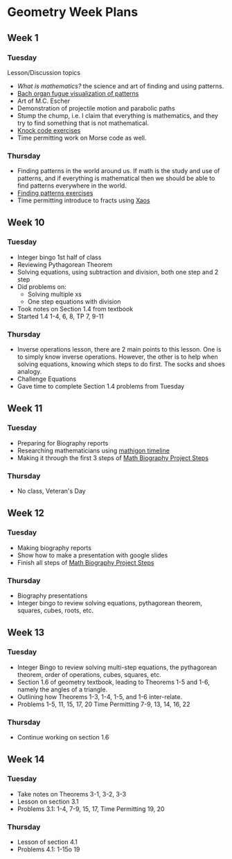# Geometry Week Plans

## Week 1
### Tuesday
Lesson/Discussion topics
* _What is mathematics?_ the science and art of finding and using patterns.
* [Bach organ fugue visualization of patterns](https://www.youtube.com/watch?v=ddbxFi3-UO4)
* Art of M.C. Escher
* Demonstration of projectile motion and parabolic paths
* Stump the chump, i.e. I claim that everything is mathematics, and they try to find something that is not mathematical.
* [Knock code exercises](https://docs.google.com/document/d/1U06XcsFspu8KAN_23WcwOCW-9xS24IluFGwGOy32qQg/edit?usp=sharing)
* Time permitting work on Morse code as well.

### Thursday
* Finding patterns in the world around us.  If math is the study and use of patterns, and if everything is mathematical then we should be able to find patterns everywhere in the world.
* [Finding patterns exercises](https://docs.google.com/document/d/1jFKtXioBGcuLrV7nrccva9nHKl5koOddg0Mj1-VoQ58/edit?usp=sharing)
* Time permitting introduce to fracts using [Xaos](https://xaos-project.github.io/)


## Week 10
### Tuesday
* Integer bingo 1st half of class
* Reviewing Pythagorean Theorem
* Solving equations, using subtraction and division, both one step and 2 step
* Did problems on:
  * Solving multiple xs
  * One step equations with division
* Took notes on Section 1.4 from textbook
* Started 1.4 1-4, 6, 8, TP 7, 9-11
### Thursday
* Inverse operations lesson, there are 2 main points to this lesson.  One is to simply know inverse operations.  However, the other is to help when solving equations, knowing which steps to do first.  The socks and shoes analogy.
* Challenge Equations
* Gave time to complete Section 1.4 problems from Tuesday

## Week 11
### Tuesday
* Preparing for Biography reports
* Researching mathematicians using [mathigon timeline](https://mathigon.org/timeline)
* Making it through the first 3 steps of [Math Biography Project Steps](https://bamath.org/casa/2019/math/biography-project)

### Thursday
* No class, Veteran's Day

## Week 12
### Tuesday
* Making biography reports
* Show how to make a presentation with google slides
* Finish all steps of [Math Biography Project Steps](https://bamath.org/casa/2019/math/biography-project)

### Thursday
* Biography presentations
* Integer bingo to review solving equations, pythagorean theorem, squares, cubes, roots, etc.

## Week 13
### Tuesday
* Integer Bingo to review solving multi-step equations, the pythagorean theorem, order of operations, cubes, squares, etc.
* Section 1.6 of geometry textbook, leading to Theorems 1-5 and 1-6, namely the angles of a triangle.
* Outlining how Theorems 1-3, 1-4, 1-5, and 1-6 inter-relate.
* Problems 1-5, 11, 15, 17, 20 Time Permitting 7-9, 13, 14, 16, 22

### Thursday
* Continue working on section 1.6

## Week 14
### Tuesday
* Take notes on Theorems 3-1, 3-2, 3-3
* Lesson on section 3.1
* Problems 3.1: 1-4, 7-9, 15, 17, Time Permitting 19, 20

### Thursday
* Lesson of section 4.1
* Problems 4.1: 1-15o 19
